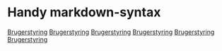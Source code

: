 # Handy markdown-syntax

<a href="./Brugerstyring">Brugerstyring</a> 
<a href="./Brugerstyring" target="_blank">Brugerstyring</a> 
[Brugerstyring](./Brugerstyring)
[Brugerstyring](/Brugerstyring.md)
[Brugerstyring](./Brugerstyring.md)
[Brugerstyring](/./Brugerstyring.md)
